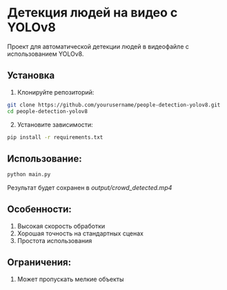 # Детекция людей на видео с YOLOv8

Проект для автоматической детекции людей в видеофайле с использованием YOLOv8.

## Установка

1. Клонируйте репозиторий:
```bash
git clone https://github.com/yourusername/people-detection-yolov8.git
cd people-detection-yolov8
```
2. Установите зависимости:

```bash
pip install -r requirements.txt
```
## Использование:
```bash
python main.py
```
Результат будет сохранен в *output/crowd_detected.mp4*

## Особенности:

1. Высокая скорость обработки
2. Хорошая точность на стандартных сценах
3. Простота использования

## Ограничения:
1. Может пропускать мелкие объекты